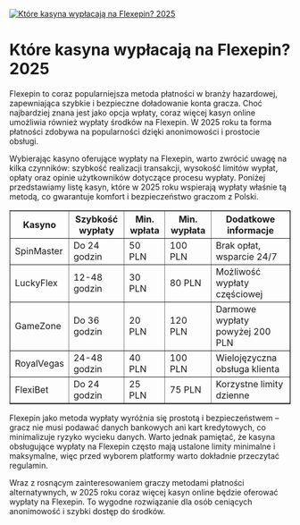 [![Które kasyna wypłacają na Flexepin? 2025](https://123-caf.pages.dev/gitsignup.png)](https://vrmoo.ru/Bt82HjjY)

<h1>Które kasyna wypłacają na Flexepin? 2025</h1> <p>Flexepin to coraz popularniejsza metoda płatności w branży hazardowej, zapewniająca szybkie i bezpieczne doładowanie konta gracza. Choć najbardziej znana jest jako opcja wpłaty, coraz więcej kasyn online umożliwia również wypłaty środków na Flexepin. W 2025 roku ta forma płatności zdobywa na popularności dzięki anonimowości i prostocie obsługi.</p> <p>Wybierając kasyno oferujące wypłaty na Flexepin, warto zwrócić uwagę na kilka czynników: szybkość realizacji transakcji, wysokość limitów wypłat, opłaty oraz opinie użytkowników dotyczące procesu wypłaty. Poniżej przedstawiamy listę kasyn, które w 2025 roku wspierają wypłaty właśnie tą metodą, co gwarantuje komfort i bezpieczeństwo graczom z Polski.</p>  <table border="1" cellpadding="8" cellspacing="0" style="border-collapse: collapse; width: 100%;">   <thead>     <tr>       <th>Kasyno</th>       <th>Szybkość wypłaty</th>       <th>Min. wpłata</th>       <th>Min. wypłata</th>       <th>Dodatkowe informacje</th>     </tr>   </thead>   <tbody>     <tr>       <td>SpinMaster</td>       <td>Do 24 godzin</td>       <td>50 PLN</td>       <td>100 PLN</td>       <td>Brak opłat, wsparcie 24/7</td>     </tr>     <tr>       <td>LuckyFlex</td>       <td>12-48 godzin</td>       <td>30 PLN</td>       <td>80 PLN</td>       <td>Możliwość wypłaty częściowej</td>     </tr>     <tr>       <td>GameZone</td>       <td>Do 36 godzin</td>       <td>20 PLN</td>       <td>120 PLN</td>       <td>Darmowe wypłaty powyżej 200 PLN</td>     </tr>     <tr>       <td>RoyalVegas</td>       <td>24-48 godzin</td>       <td>40 PLN</td>       <td>100 PLN</td>       <td>Wielojęzyczna obsługa klienta</td>     </tr>     <tr>       <td>FlexiBet</td>       <td>Do 24 godzin</td>       <td>25 PLN</td>       <td>75 PLN</td>       <td>Korzystne limity dzienne</td>     </tr>   </tbody> </table>  <p>Flexepin jako metoda wypłaty wyróżnia się prostotą i bezpieczeństwem – gracz nie musi podawać danych bankowych ani kart kredytowych, co minimalizuje ryzyko wycieku danych. Warto jednak pamiętać, że kasyna obsługujące wypłaty na Flexepin często mają ustalone limity minimalne i maksymalne, więc przed wyborem platformy warto dokładnie przeczytać regulamin.</p> <p>Wraz z rosnącym zainteresowaniem graczy metodami płatności alternatywnych, w 2025 roku coraz więcej kasyn online będzie oferować wypłaty na Flexepin. To wygodne rozwiązanie dla osób ceniących anonimowość i szybki dostęp do środków.</p>
